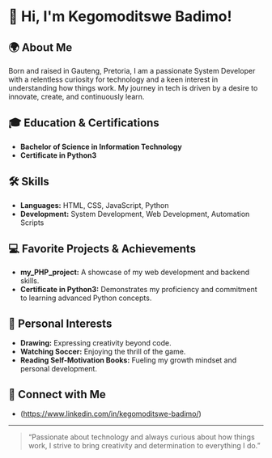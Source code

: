 # 👋 Hi, I'm Kegomoditswe Badimo!

## 🌍 About Me
Born and raised in Gauteng, Pretoria, I am a passionate System Developer with a relentless curiosity for technology and a keen interest in understanding how things work. My journey in tech is driven by a desire to innovate, create, and continuously learn.

## 🎓 Education & Certifications
- **Bachelor of Science in Information Technology**
- **Certificate in Python3**

## 🛠️ Skills
- **Languages:** HTML, CSS, JavaScript, Python
- **Development:** System Development, Web Development, Automation Scripts

## 💻 Favorite Projects & Achievements
- **my_PHP_project:** A showcase of my web development and backend skills.
- **Certificate in Python3:** Demonstrates my proficiency and commitment to learning advanced Python concepts.

## 🌟 Personal Interests
- **Drawing:** Expressing creativity beyond code.
- **Watching Soccer:** Enjoying the thrill of the game.
- **Reading Self-Motivation Books:** Fueling my growth mindset and personal development.

## 🤝 Connect with Me
- (https://www.linkedin.com/in/kegomoditswe-badimo/)

---

> “Passionate about technology and always curious about how things work, I strive to bring creativity and determination to everything I do.”
